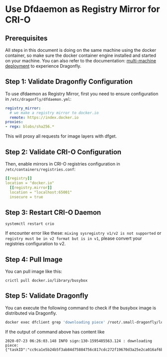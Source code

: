 # Use Dfdaemon as Registry Mirror for CRI-O

## Prerequisites

All steps in this document is doing on the same machine using the docker container, so make sure the docker container engine installed and started on your machine. You can also refer to the documentation: [multi-machine deployment](../user_guide/multi_machines_deployment.md) to experience Dragonfly.

## Step 1: Validate Dragonfly Configuration

To use dfdaemon as Registry Mirror, first you need to ensure configuration in
`/etc/dragonfly/dfdaemon.yml`:

```yaml
registry_mirror:
  # we make a registry mirror to docker.io
  remote: https://index.docker.io
proxies:
- regx: blobs/sha256.*
```

This will proxy all requests for image layers with dfget.

## Step 2: Validate CRI-O Configuration

Then, enable mirrors in CRI-O registries configuration in
`/etc/containers/registries.conf`:

```yaml
[[registry]]
location = "docker.io"
  [[registry.mirror]]
  location = "localhost:65001"
  insecure = true
```

## Step 3: Restart CRI-O Daemon

```
systemctl restart crio
```

If encounter error like these:
`mixing sysregistry v1/v2 is not supported` or `registry must be in v2 format but is in v1`,
please convert your registries configuration to v2.

## Step 4: Pull Image

You can pull image like this:

```
crictl pull docker.io/library/busybox
```

## Step 5: Validate Dragonfly

You can execute the following command to check if the busybox image is distributed via Dragonfly.

```bash
docker exec dfclient grep 'downloading piece' /root/.small-dragonfly/logs/dfclient.log
```

If the output of command above has content like

```
2020-07-23 06:26:03.148 INFO sign:130-1595485563.124 : downloading piece:{"taskID":"cc9ca1e5b24b5f3ab84d75884756c817cdc272f19670d3a25e2ca016af6bd0f7","superNode":"192.168.0.204:8002","dstCid":"","range":"","result":502,"status":700,"pieceSize":0,"pieceNum":0}
```